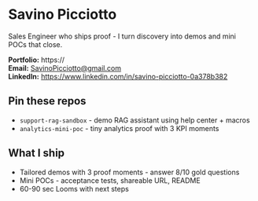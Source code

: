 # Savino Picciotto

Sales Engineer who ships proof - I turn discovery into demos and mini POCs that close.

**Portfolio:** https://<your-carrd-url>  
**Email:** SavinoPicciotto@gmail.com  
**LinkedIn:** https://www.linkedin.com/in/savino-picciotto-0a378b382

## Pin these repos
- `support-rag-sandbox` - demo RAG assistant using help center + macros
- `analytics-mini-poc` - tiny analytics proof with 3 KPI moments

## What I ship
- Tailored demos with 3 proof moments - answer 8/10 gold questions
- Mini POCs - acceptance tests, shareable URL, README
- 60-90 sec Looms with next steps
